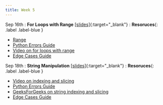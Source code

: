 ```yaml
---
title: Week 5
---
```


Sep 16th
: **For Loops with Range** [\[slides\]](https://docs.google.com/presentation/d/12edsd2b5t6yazX7dz54pUj7A9DZ4U6NL6A7ls2yKYsk/edit?usp=sharing){:target="\_blank"}
: **Resoruces**{: .label .label-blue }
- [Range](https://www.programiz.com/python-programming/methods/built-in/range)
- [Python Errors Guide](https://docs.google.com/document/d/1S9DKwV66X5zdpiikkvXE7OnUneR4FRKem3v2xGc4zRg/edit?usp=sharing)
- [Video on for loops with range](https://www.youtube.com/watch?v=KWgYha0clzw)
- [Edge Cases Guide](https://docs.google.com/document/d/1erH8pX7RWOcaF2SLMjThGzq7nwDChwIruURsV9-wGN8/edit?usp=sharing)

Sep 18th
: **String Manipulation** [\[slides\]](https://docs.google.com/presentation/d/1vAfzBPvGnJQFbb6uZZiTJcJBh-ymUFdR1aWjjGDvLo4/edit?usp=sharing){:target="\_blank"}
: **Resoruces**{: .label .label-blue }
- [Video on indexing and slicing](https://www.youtube.com/watch?v=7pXf1DUuaIo)
- [Python Errors Guide](https://docs.google.com/document/d/1S9DKwV66X5zdpiikkvXE7OnUneR4FRKem3v2xGc4zRg/edit?usp=sharing)
- [GeeksForGeeks on string indexing and slicing](https://www.geeksforgeeks.org/how-to-index-and-slice-strings-in-python/)
- [Edge Cases Guide](https://docs.google.com/document/d/1erH8pX7RWOcaF2SLMjThGzq7nwDChwIruURsV9-wGN8/edit?usp=sharing)